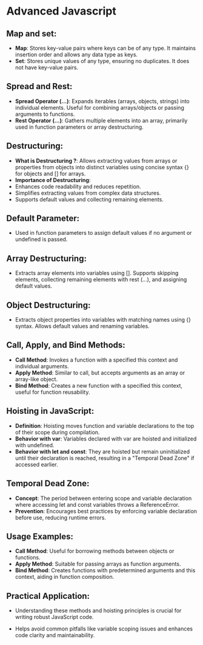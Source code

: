 # Advanced Javascript

## Map and set:

- **Map**: Stores key-value pairs where keys can be of any type. It maintains insertion order and allows any data type as keys.
- **Set**: Stores unique values of any type, ensuring no duplicates. It does not have key-value pairs.

## Spread and Rest:

- **Spread Operator (...)**: Expands iterables (arrays, objects, strings) into individual elements. Useful for combining arrays/objects or passing arguments to functions.
- **Rest Operator (...)**: Gathers multiple elements into an array, primarily used in function parameters or array destructuring.

## Destructuring:

- **What is Destructuring ?**: Allows extracting values from arrays or properties from objects into distinct variables using concise syntax {} for objects and [] for arrays.
- **Importance of Destructuring**:
- Enhances code readability and reduces repetition.
- Simplifies extracting values from complex data structures.
- Supports default values and collecting remaining elements.

## Default Parameter:

- Used in function parameters to assign default values if no argument or undefined is passed.

## Array Destructuring:

- Extracts array elements into variables using []. Supports skipping elements, collecting remaining elements with rest (...), and assigning default values.

## Object Destructuring:

- Extracts object properties into variables with matching names using {} syntax. Allows default values and renaming variables.

## Call, Apply, and Bind Methods:

- **Call Method**: Invokes a function with a specified this context and individual arguments.
- **Apply Method**: Similar to call, but accepts arguments as an array or array-like object.
- **Bind Method**: Creates a new function with a specified this context, useful for function reusability.

## Hoisting in JavaScript:

- **Definition**: Hoisting moves function and variable declarations to the top of their scope during compilation.
- **Behavior with var**: Variables declared with var are hoisted and initialized with undefined.
- **Behavior with let and const**: They are hoisted but remain uninitialized until their declaration is reached, resulting in a "Temporal Dead Zone" if accessed earlier.

## Temporal Dead Zone:

- **Concept**: The period between entering scope and variable declaration where accessing let and const variables throws a ReferenceError.
- **Prevention**: Encourages best practices by enforcing variable declaration before use, reducing runtime errors.

## Usage Examples:

- **Call Method**: Useful for borrowing methods between objects or functions.
- **Apply Method**: Suitable for passing arrays as function arguments.
- **Bind Method**: Creates functions with predetermined arguments and this context, aiding in function composition.

## Practical Application:

- Understanding these methods and hoisting principles is crucial for writing robust JavaScript code.

- Helps avoid common pitfalls like variable scoping issues and enhances code clarity and maintainability.
